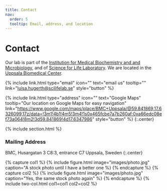 ```yaml
---
title: Contact
nav:
  order: 5
  tooltip: Email, address, and location
---
```


# <i class="fas fa-envelope"></i>Contact

Our lab is part of the [Institution for Medical Biochemistry and and Microbiology](https://www.imbim.uu.se/), and of [Science for Life Laboratory](www.scilifelab.se).
We are located in the [Uppsala Biomedical Center](https://www.bmc.uu.se/?languageId=1).

{%
  include link.html
  type="email"
  icon=""
  text="email us"
  tooltip=""
  link="luisa.hugerth@scilifelab.se"
  style="button"
%}

{%
  include link.html
  type="address"
  icon=""
  text="Google Maps"
  tooltip="Our location on Google Maps for easy navigation"
  link="https://www.google.com/maps/place/BMC+Uppsala/@59.841869,17.6326099,17z/data=!3m1!4b1!4m5!3m4!1s0x465fcbe7a7b260af:0xa66edc08ef73a064!8m2!3d59.841869!4d17.6347986"
  style="button"
%}
{:.center}

{% include section.html %}

### <i class="fas fa-mail-bulk"></i>Mailing Address

BMC, Husargatan 3 
C8:3, entrance C7
Uppsala, Sweden
{:.center}

{% capture col1 %}
{%
  include figure.html
  image="images/photo.jpg"
  caption="A stock photo until I have a better one
%}
{% endcapture %}
{% capture col2 %}
{%
  include figure.html
  image="images/photo.jpg"
  caption="Yes, the same stock photo again"
%}
{% endcapture %}
{% include two-col.html col1=col1 col2=col2 %}
